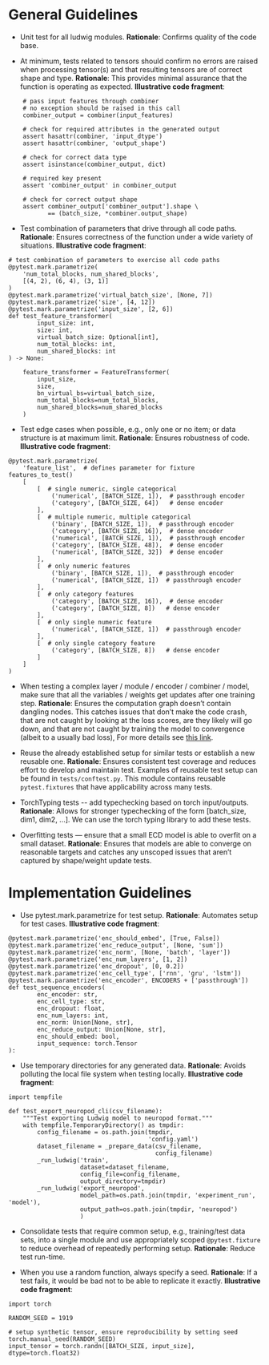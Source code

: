 # General Guidelines

- Unit test for all ludwig modules.  **Rationale**:  Confirms quality of the code base.

- At minimum, tests related to tensors should confirm no errors are raised when processing tensor(s) and that resulting tensors are of correct shape and type.  **Rationale**:  This provides minimal assurance that the function is operating as expected.  **Illustrative code fragment**:

```
    # pass input features through combiner
    # no exception should be raised in this call
    combiner_output = combiner(input_features)
    
    # check for required attributes in the generated output
    assert hasattr(combiner, 'input_dtype')
    assert hasattr(combiner, 'output_shape')

    # check for correct data type 
    assert isinstance(combiner_output, dict)

    # required key present
    assert 'combiner_output' in combiner_output

    # check for correct output shape
    assert combiner_output['combiner_output'].shape \
           == (batch_size, *combiner.output_shape)

```

- Test combination of parameters that drive through all code paths.  **Rationale**: Ensures correctness of the function under a wide variety of situations.  **Illustrative code fragment**:

```
# test combination of parameters to exercise all code paths
@pytest.mark.parametrize(
    'num_total_blocks, num_shared_blocks',
    [(4, 2), (6, 4), (3, 1)]
)
@pytest.mark.parametrize('virtual_batch_size', [None, 7])
@pytest.mark.parametrize('size', [4, 12])
@pytest.mark.parametrize('input_size', [2, 6])
def test_feature_transformer(
        input_size: int,
        size: int,
        virtual_batch_size: Optional[int],
        num_total_blocks: int,
        num_shared_blocks: int
) -> None:

    feature_transformer = FeatureTransformer(
        input_size,
        size,
        bn_virtual_bs=virtual_batch_size,
        num_total_blocks=num_total_blocks,
        num_shared_blocks=num_shared_blocks
    )
```

- Test edge cases when possible, e.g., only one or no item; or data structure is at maximum limit.  **Rationale**: Ensures robustness of code.  **Illustrative code fragment**:

```
@pytest.mark.parametrize(
    'feature_list',  # defines parameter for fixture features_to_test()
    [
        [  # single numeric, single categorical
            ('numerical', [BATCH_SIZE, 1]),  # passthrough encoder
            ('category', [BATCH_SIZE, 64])   # dense encoder
        ],
        [  # multiple numeric, multiple categorical
            ('binary', [BATCH_SIZE, 1]),  # passthrough encoder
            ('category', [BATCH_SIZE, 16]),  # dense encoder
            ('numerical', [BATCH_SIZE, 1]),  # passthrough encoder
            ('category', [BATCH_SIZE, 48]),  # dense encoder
            ('numerical', [BATCH_SIZE, 32])  # dense encoder
        ],
        [  # only numeric features
            ('binary', [BATCH_SIZE, 1]),  # passthrough encoder
            ('numerical', [BATCH_SIZE, 1])  # passthrough encoder
        ],
        [  # only category features
            ('category', [BATCH_SIZE, 16]),  # dense encoder
            ('category', [BATCH_SIZE, 8])   # dense encoder
        ],
        [  # only single numeric feature
            ('numerical', [BATCH_SIZE, 1])  # passthrough encoder
        ],
        [  # only single category feature
            ('category', [BATCH_SIZE, 8])   # dense encoder
        ]
    ]
)
```

- When testing a complex layer / module / encoder / combiner / model, make sure that all the variables / weights get updates after one training step.  **Rationale**: Ensures the computation graph doesn’t contain dangling nodes. This catches issues that don’t make the code crash, that are not caught by looking at the loss scores, are they likely will go down, and that are not caught by training the model to convergence (albeit to a usually bad loss), For more details see [this link](https://thenerdstation.medium.com/how-to-unit-test-machine-learning-code-57cf6fd81765).

- Reuse the already established setup for similar tests or establish a new reusable one.  **Rationale**: Ensures consistent test coverage and reduces effort to develop and maintain test.  Examples of reusable test setup can be found in `tests/conftest.py`.  This module contains reusable `pytest.fixtures` that have applicability across many tests.

- TorchTyping tests -- add typechecking based on torch input/outputs. **Rationale**: Allows for stronger typechecking of the form \[batch_size, dim1, dim2, ...\]. We can use the torch typing library to add these tests.

- Overfitting tests — ensure that a small ECD model is able to overfit on a small dataset. **Rationale**: Ensures that models are able to converge on reasonable targets and catches any unscoped issues that aren’t captured by shape/weight update tests.

# Implementation Guidelines

- Use pytest.mark.parametrize for test setup.  **Rationale**:  Automates setup for test cases.  **Illustrative code fragment**:

```
@pytest.mark.parametrize('enc_should_embed', [True, False])
@pytest.mark.parametrize('enc_reduce_output', [None, 'sum'])
@pytest.mark.parametrize('enc_norm', [None, 'batch', 'layer'])
@pytest.mark.parametrize('enc_num_layers', [1, 2])
@pytest.mark.parametrize('enc_dropout', [0, 0.2])
@pytest.mark.parametrize('enc_cell_type', ['rnn', 'gru', 'lstm'])
@pytest.mark.parametrize('enc_encoder', ENCODERS + ['passthrough'])
def test_sequence_encoders(
        enc_encoder: str,
        enc_cell_type: str,
        enc_dropout: float,
        enc_num_layers: int,
        enc_norm: Union[None, str],
        enc_reduce_output: Union[None, str],
        enc_should_embed: bool,
        input_sequence: torch.Tensor
):
```

- Use temporary directories for any generated data.  **Rationale**: Avoids polluting the local file system when testing locally.  **Illustrative code fragment**:

```
import tempfile

def test_export_neuropod_cli(csv_filename):
    """Test exporting Ludwig model to neuropod format."""
    with tempfile.TemporaryDirectory() as tmpdir:
        config_filename = os.path.join(tmpdir,
                                       'config.yaml')
        dataset_filename = _prepare_data(csv_filename,
                                         config_filename)
        _run_ludwig('train',
                    dataset=dataset_filename,
                    config_file=config_filename,
                    output_directory=tmpdir)
        _run_ludwig('export_neuropod',
                    model_path=os.path.join(tmpdir, 'experiment_run', 'model'),
                    output_path=os.path.join(tmpdir, 'neuropod')
                    )
```

- Consolidate tests that require common setup, e.g., training/test data sets, into a single module and use appropriately scoped `@pytest.fixture` to reduce overhead of repeatedly performing setup.  **Rationale**: Reduce test run-time.

- When you use a random function, always specify a seed.  **Rationale**: If a test fails, it would be bad not to be able to replicate it exactly.  **Illustrative code fragment**:

```
import torch 

RANDOM_SEED = 1919 

# setup synthetic tensor, ensure reproducibility by setting seed
torch.manual_seed(RANDOM_SEED)
input_tensor = torch.randn([BATCH_SIZE, input_size], dtype=torch.float32)
```
